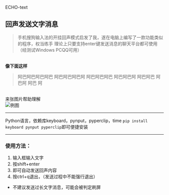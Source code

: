 ECHO-text
## 回声发送文字消息
> 手机搜狗输入法的开挂回声模式启发了我，遂在电脑上编写了一款功能类似的程序，权当练手
理论上只要支持enter键发送消息的聊天平台都可使用
（经测试Windows PCQQ可用）

<br>**像下面这样**
</br>

> 阿巴阿巴阿巴阿巴
阿巴阿巴阿巴阿
阿巴阿巴阿巴
阿巴阿巴阿
阿巴阿巴
阿巴阿
阿巴
阿

<br>来张图片帮助理解</br>
![例图](https://wx1.sbimg.cn/2020/08/09/ouUrw.png "例图")


------------

Python语言，依赖库keyboard，pynput，pyperclip，time
`pip install keyboard pynput pyperclip`即可便捷安装

------------

### 使用方法：
1. 输入框输入文字
2. 按shift+enter
3. 即可自动发送回声内容
4. 按ctrl+q退出，（发送过程中不能强行退出）
- 不建议发送过长文字消息，可能会被判定刷屏